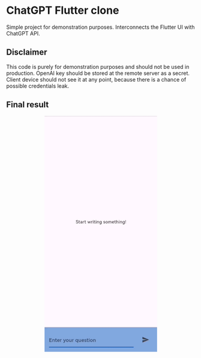 # ChatGPT Flutter clone

Simple project for demonstration purposes. Interconnects the Flutter UI with ChatGPT API. 

## Disclaimer 

This code is purely for demonstration purposes and should not be used in production. 
OpenAI key should be stored at the remote server as a secret. Client device should not see it at any point, because there
is a chance of possible credentials leak. 

## Final result
<p align="center">
<img src="result.gif" width="300">
</p>
